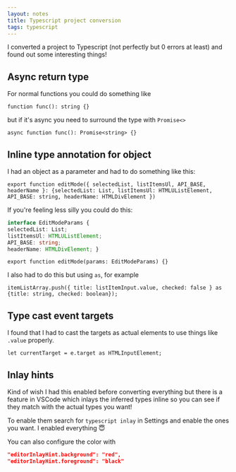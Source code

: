```yaml
---
layout: notes
title: Typescript project conversion
tags: typescript
---
```


I converted a project to Typescript (not perfectly but 0 errors at least) and found out some interesting things!

## Async return type

For normal functions you could do something like

`function func(): string {}`

but if it's async you need to surround the type with `Promise<>`

`async function func(): Promise<string> {}`

## Inline type annotation for object

I had an object as a parameter and had to do something like this:

`export function editMode({ selectedList, listItemsUl, API_BASE, headerName }: {selectedList: List, listItemsUl: HTMLUListElement, API_BASE: string, headerName: HTMLDivElement })`

If you're feeling less silly you could do this:

```ts
interface EditModeParams { 
selectedList: List; 
listItemsUl: HTMLUListElement; 
API_BASE: string; 
headerName: HTMLDivElement; } 
```
`export function editMode(params: EditModeParams) {}`

I also had to do this but using `as`, for example

`itemListArray.push({ title: listItemInput.value, checked: false } as {title: string, checked: boolean});`

## Type cast event targets

I found that I had to cast the targets as actual elements to use things like `.value` properly.

`let currentTarget = e.target as HTMLInputElement;`

## Inlay hints

Kind of wish I had this enabled before converting everything but there is a feature in VSCode which inlays the inferred types inline so you can see if they match with the actual types you want!

To enable them search for `typescript inlay` in Settings and enable the ones you want. I enabled everything 😇

You can also configure the color with
```json
"editorInlayHint.background": "red",
"editorInlayHint.foreground": "black"
```